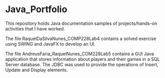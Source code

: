 # Java_Portfolio
This repository holds Java documentation samples of projects/hands-on activities that I have worked.

The file RaquelDaSilvaNunes_COMP228Lab4 contains a solved exercise using SWING and JavaFX to develop an UI.

The file AndreusFaria_RaquelNunes_COM228Lab5 contains a GUI Java application that stores information about players and their games in a SQL Server database. The JDBC was used to provide the operations of Insert, Update and Display elements. 
